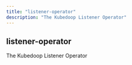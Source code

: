 ```yaml
---
title: "listener-operator"
description: "The Kubedoop Listener Operator"
---
```


## listener-operator

The Kubedoop Listener Operator

